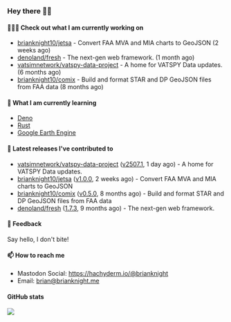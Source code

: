 ### Hey there 👋🏻

#### 👷🏻‍♂️ Check out what I am currently working on

- [brianknight10/jetsa](https://github.com/brianknight10/jetsa) - Convert FAA MVA and MIA charts to GeoJSON (2 weeks ago)
- [denoland/fresh](https://github.com/denoland/fresh) - The next-gen web framework. (1 month ago)
- [vatsimnetwork/vatspy-data-project](https://github.com/vatsimnetwork/vatspy-data-project) - A home for VATSPY Data updates. (6 months ago)
- [brianknight10/comix](https://github.com/brianknight10/comix) - Build and format STAR and DP GeoJSON files from FAA data (8 months ago)

#### 🌱 What I am currently learning
- [Deno](https://deno.land/)
- [Rust](https://www.rust-lang.org/)
- [Google Earth Engine](https://earthengine.google.com/)

#### 🔭 Latest releases I've contributed to

- [vatsimnetwork/vatspy-data-project](https://github.com/vatsimnetwork/vatspy-data-project) ([v2507.1](https://github.com/vatsimnetwork/vatspy-data-project/releases/tag/v2507.1), 1 day ago) - A home for VATSPY Data updates.
- [brianknight10/jetsa](https://github.com/brianknight10/jetsa) ([v1.0.0](https://github.com/brianknight10/jetsa/releases/tag/v1.0.0), 2 weeks ago) - Convert FAA MVA and MIA charts to GeoJSON
- [brianknight10/comix](https://github.com/brianknight10/comix) ([v0.5.0](https://github.com/brianknight10/comix/releases/tag/v0.5.0), 8 months ago) - Build and format STAR and DP GeoJSON files from FAA data
- [denoland/fresh](https://github.com/denoland/fresh) ([1.7.3](https://github.com/denoland/fresh/releases/tag/1.7.3), 9 months ago) - The next-gen web framework.

#### 💬 Feedback

Say hello, I don't bite!

#### 📫 How to reach me

- Mastodon Social: <a rel="me" href="https://hachyderm.io/@brianknight">https://hachyderm.io/@brianknight</a>
- Email: brian@brianknight.me

#### GitHub stats

![](https://github-profile-summary-cards.vercel.app/api/cards/profile-details?username=brianknight10&theme=github)